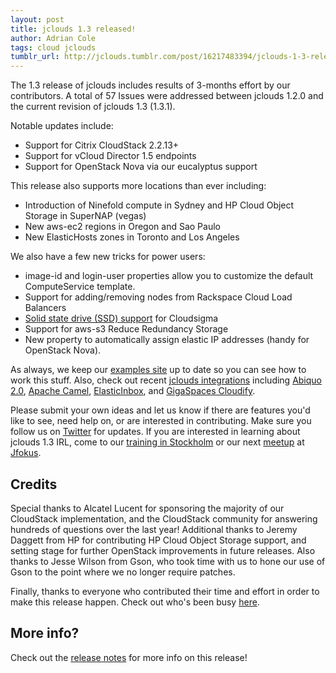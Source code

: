 ```yaml
---
layout: post
title: jclouds 1.3 released!
author: Adrian Cole
tags: cloud jclouds
tumblr_url: http://jclouds.tumblr.com/post/16217483394/jclouds-1-3-released
---
```


The 1.3 release of jclouds includes results of 3-months effort by our contributors. A total of 57 Issues were addressed between jclouds 1.2.0 and the current revision of jclouds 1.3 (1.3.1).

Notable updates include:

* Support for Citrix CloudStack 2.2.13+
* Support for vCloud Director 1.5 endpoints
* Support for OpenStack Nova via our eucalyptus support

This release also supports more locations than ever including:

* Introduction of Ninefold compute in Sydney and HP Cloud Object Storage in SuperNAP (vegas)
* New aws-ec2 regions in Oregon and Sao Paulo
* New ElasticHosts zones in Toronto and Los Angeles

We also have a few new tricks for power users:

* image-id and login-user properties allow you to customize the default ComputeService template.
* Support for adding/removing nodes from Rackspace Cloud Load Balancers
* [Solid state drive (SSD) support](https://github.com/jclouds/jclouds/blob/master/providers/cloudsigma-zrh/src/test/java/org/jclouds/cloudsigma/compute/CloudSigmaZurichComputeServiceLiveTest.java) for Cloudsigma
* Support for aws-s3 Reduce Redundancy Storage
* New property to automatically assign elastic IP addresses (handy for OpenStack Nova).

As always, we keep our [examples site](https://github.com/jclouds/jclouds-examples) up to date so you can see how to work this stuff. Also, check out recent [jclouds integrations](/documentation/reference/apps-that-use-jclouds) including [Abiquo 2.0](http://www.abiquo.com), [Apache Camel](http://camel.apache.org/jclouds.html), [ElasticInbox](http://www.elasticinbox.com/), and [GigaSpaces Cloudify](http://www.gigaspaces.com/cloudify).

Please submit your own ideas and let us know if there are features you'd like to see, need help on, or are interested in contributing. Make sure you follow us on [Twitter](https://twitter.com/jclouds) for updates. If you are interested in learning about jclouds 1.3 IRL, come to our [training in Stockholm](http://www.citerus.se/post/591574-learn-portable-cloud-development-from-founder) or our next [meetup](http://www.meetup.com/jclouds/events/48534352/) at [Jfokus](http://www.meetup.com/jclouds/events/48534352/).

## Credits

Special thanks to Alcatel Lucent for sponsoring the majority of our CloudStack implementation, and the CloudStack community for answering hundreds of questions over the last year! Additional thanks to Jeremy Daggett from HP for contributing HP Cloud Object Storage support, and setting stage for further OpenStack improvements in future releases. Also thanks to Jesse Wilson from Gson, who took time with us to hone our use of Gson to the point where we no longer require patches.

Finally, thanks to everyone who contributed their time and effort in order to make this release happen. Check out who's been busy [here](http://www.ohloh.net/p/jclouds/contributors?query=&sort=latest_commit).

## More info?

Check out the [release notes](/documentation/releasenotes/1.3) for more info on this release!

